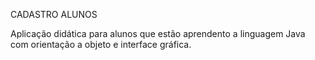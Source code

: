 CADASTRO ALUNOS

Aplicação didática para alunos que estão aprendento a linguagem Java com orientação a objeto e interface gráfica.


